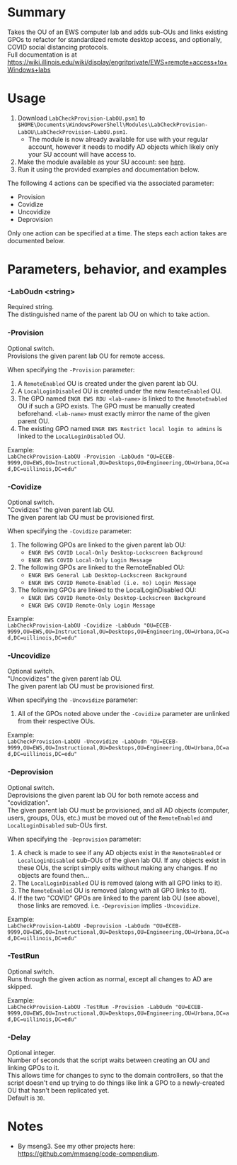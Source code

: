 # Summary
Takes the OU of an EWS computer lab and adds sub-OUs and links existing GPOs to refactor for standardized remote desktop access, and optionally, COVID social distancing protocols.  
Full documentation is at https://wiki.illinois.edu/wiki/display/engritprivate/EWS+remote+access+to+Windows+labs  

# Usage
1. Download `LabCheckProvision-LabOU.psm1` to `$HOME\Documents\WindowsPowerShell\Modules\LabCheckProvision-LabOU\LabCheckProvision-LabOU.psm1`.
    - The module is now already available for use with your regular account, however it needs to modify AD objects which likely only your SU account will have access to.
2. Make the module available as your SU account: see [here](https://github.com/engrit-illinois/how-to-run-custom-powershell-modules-as-another-user).
3. Run it using the provided examples and documentation below.

The following 4 actions can be specified via the associated parameter:  
- Provision
- Covidize
- Uncovidize
- Deprovision

Only one action can be specified at a time. The steps each action takes are documented below.  

# Parameters, behavior, and examples

### -LabOudn \<string\>
Required string.  
The distinguished name of the parent lab OU on which to take action.  

### -Provision
Optional switch.  
Provisions the given parent lab OU for remote access.  

When specifying the `-Provision` parameter:  
1. A `RemoteEnabled` OU is created under the given parent lab OU.
2. A `LocalLoginDisabled` OU is created under the new `RemoteEnabled` OU.
3. The GPO named `ENGR EWS RDU <lab-name>` is linked to the `RemoteEnabled` OU if such a GPO exists. The GPO must be manually created beforehand. `<lab-name>` must exactly mirror the name of the given parent OU.
4. The existing GPO named `ENGR EWS Restrict local login to admins` is linked to the `LocalLoginDisabled` OU.

Example:  
`LabCheckProvision-LabOU -Provision -LabOudn "OU=ECEB-9999,OU=EWS,OU=Instructional,OU=Desktops,OU=Engineering,OU=Urbana,DC=ad,DC=uillinois,DC=edu"`

### -Covidize
Optional switch.  
"Covidizes" the given parent lab OU.  
The given parent lab OU must be provisioned first.  

When specifying the `-Covidize` parameter:  
1. The following GPOs are linked to the given parent lab OU:
    - `ENGR EWS COVID Local-Only Desktop-Lockscreen Background`
    - `ENGR EWS COVID Local-Only Login Message`
2. The following GPOs are linked to the RemoteEnabled OU:
    - `ENGR EWS General Lab Desktop-Lockscreen Background`
    - `ENGR EWS COVID Remote-Enabled (i.e. no) Login Message`
3. The following GPOs are linked to the LocalLoginDisabled OU:
    - `ENGR EWS COVID Remote-Only Desktop-Lockscreen Background`
    - `ENGR EWS COVID Remote-Only Login Message`

Example:  
`LabCheckProvision-LabOU -Covidize -LabOudn "OU=ECEB-9999,OU=EWS,OU=Instructional,OU=Desktops,OU=Engineering,OU=Urbana,DC=ad,DC=uillinois,DC=edu"`

### -Uncovidize
Optional switch.  
"Uncovidizes" the given parent lab OU.  
The given parent lab OU must be provisioned first.  

When specifying the `-Uncovidize` parameter:  
1. All of the GPOs noted above under the `-Covidize` parameter are unlinked from their respective OUs.

Example:  
`LabCheckProvision-LabOU -Uncovidize -LabOudn "OU=ECEB-9999,OU=EWS,OU=Instructional,OU=Desktops,OU=Engineering,OU=Urbana,DC=ad,DC=uillinois,DC=edu"`

### -Deprovision
Optional switch.  
Deprovisions the given parent lab OU for both remote access and "covidization".  
The given parent lab OU must be provisioned, and all AD objects (computer, users, groups, OUs, etc.) must be moved out of the `RemoteEnabled` and `LocalLoginDisabled` sub-OUs first.

When specifying the `-Deprovision` parameter:  
1. A check is made to see if any AD objects exist in the `RemoteEnabled` or `LocalLoginDisabled` sub-OUs of the given lab OU. If any objects exist in these OUs, the script simply exits without making any changes. If no objects are found then...
2. The `LocalLoginDisabled` OU is removed (along with all GPO links to it).
3. The `RemoteEnabled` OU is removed (along with all GPO links to it).
4. If the two "COVID" GPOs are linked to the parent lab OU (see above), those links are removed. i.e. `-Deprovision` implies `-Uncovidize`.

Example:  
`LabCheckProvision-LabOU -Deprovision -LabOudn "OU=ECEB-9999,OU=EWS,OU=Instructional,OU=Desktops,OU=Engineering,OU=Urbana,DC=ad,DC=uillinois,DC=edu"`

### -TestRun
Optional switch.  
Runs through the given action as normal, except all changes to AD are skipped.  

Example:  
`LabCheckProvision-LabOU -TestRun -Provision -LabOudn "OU=ECEB-9999,OU=EWS,OU=Instructional,OU=Desktops,OU=Engineering,OU=Urbana,DC=ad,DC=uillinois,DC=edu"`

### -Delay
Optional integer.  
Number of seconds that the script waits between creating an OU and linking GPOs to it.  
This allows time for changes to sync to the domain controllers, so that the script doesn't end up trying to do things like link a GPO to a newly-created OU that hasn't been replicated yet.  
Default is `30`.  

# Notes
- By mseng3. See my other projects here: https://github.com/mmseng/code-compendium.
